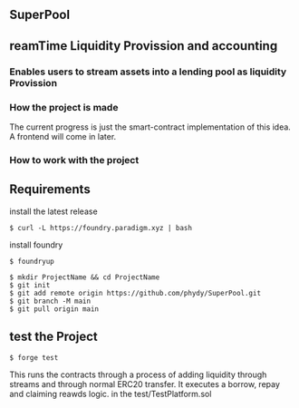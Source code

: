 ## SuperPool

## reamTime Liquidity Provission and accounting

### Enables users to stream assets into a lending pool as liquidity Provission

### How the project is made

The current progress is just the smart-contract implementation of this idea.
A frontend will come in later.

### How to work with the project

## Requirements

install the latest release

```
$ curl -L https://foundry.paradigm.xyz | bash

```

install foundry

```
$ foundryup
```

```
$ mkdir ProjectName && cd ProjectName
$ git init
$ git add remote origin https://github.com/phydy/SuperPool.git
$ git branch -M main
$ git pull origin main
```

## test the Project

```
$ forge test
```

This runs the contracts through a process of adding liquidity through streams and through normal ERC20 transfer. It executes a borrow, repay and claiming reawds logic. in the test/TestPlatform.sol
